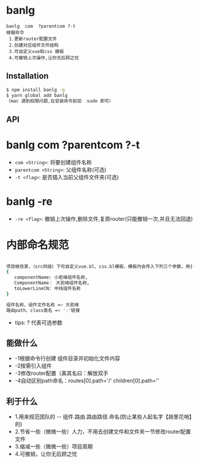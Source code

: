 
# banlg
```
banlg  com  ?parentcom ?-t
根据命令
 1.更新router配置文件
 2.创建对应组件文件结构
 3.可自定义vue和css 模板
 4.可撤销上次操作,让你无后顾之忧

``` 

## Installation

```bash
$ npm install banlg -g 
$ yarn global add banlg
（mac 遇到权限问题,在安装命令前加  sudo 即可）
```

## API
# banlg  com   ?parentcom   ?-t
* `com <String>`: 将要创建组件名称 
* `parentcom <String>`: 父组件名称(可选)
* `-t <flag>`: 是否插入当前父组件文件夹(可选)
# banlg  -re
* `-re <flag>`: 撤销上次操作,删除文件,复原router(只能撤销一次,并且无法回退)
# 内部命名规范

```bash

项目根目录，（src同级）下可自定义vue.bl、css.bl模板，模板内会传入下列三个参数，用{{xxxxxx}} 接收
{
   componentName: 小驼峰组件名称,
   ComponentName： 大驼峰组件名称, 
   toLowerLineCN: 中线组件名称
}

组件名称、组件文件名称 => 大驼峰
路由path、class类名 => '-'链接
```
* tips: ? 代表可选参数

## 能做什么
* -1根据命令行创建 组件目录并初始化文件内容
* -2按需引入组件
* -3修改router配置（美其名曰：解放双手
* -4自动区别path命名：routes[0].path='/'   children[0].path='' 

## 利于什么
* 1.用来规范团队的 -- 组件.路由.路由路径.命名(防止某些人起名字【胡里花哨】的)
* 2.节省一些（微微一些）人力，不用去创建文件和文件夹一节修改router配置文件
* 3.缩减一些（微微一些）项目周期
* 4.可撤销，让你无后顾之忧
